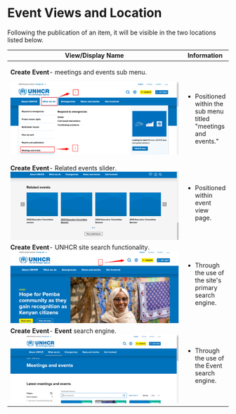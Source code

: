 # Event Views and Location

Following the publication of an item, it will be visible in the two locations listed below.

<table><thead><tr><th width="438">View/Display Name</th><th>Information</th></tr></thead><tbody><tr><td><p><strong>Create Event</strong>- meetings and events sub menu.</p><p><img src="../../../../drupal-platform-docs/.gitbook/assets/image (89).png" alt="" data-size="original"></p></td><td><p><br></p><ul><li>Positioned within the sub menu titled "meetings and events."<br></li></ul></td></tr><tr><td><strong>Create Event</strong>- Related events slider.<br><img src="../../../../drupal-platform-docs/.gitbook/assets/image (78).png" alt=""></td><td><ul><li>Positioned within event view page.</li></ul></td></tr><tr><td><strong>Create Event</strong>- UNHCR site search functionality.<br><img src="../../../../drupal-platform-docs/.gitbook/assets/image (92).png" alt=""></td><td><ul><li>Through the use of the site's primary search engine.</li></ul></td></tr><tr><td><strong>Create Event</strong>- <strong>Event</strong> search engine.<br><img src="../../../../drupal-platform-docs/.gitbook/assets/image (85).png" alt=""></td><td><ul><li>Through the use of the Event search engine.</li></ul></td></tr></tbody></table>
